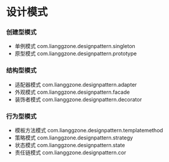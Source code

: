 # 设计模式

### 创建型模式 

- 单例模式 		com.lianggzone.designpattern.singleton
- 原型模式 		com.lianggzone.designpattern.prototype

### 结构型模式

- 适配器模式	com.lianggzone.designpattern.adapter
- 外观模式		com.lianggzone.designpattern.facade
- 装饰者模式	com.lianggzone.designpattern.decorator

### 行为型模式

- 模板方法模式	com.lianggzone.designpattern.templatemethod
- 策略模式		com.lianggzone.designpattern.strategy
- 状态模式		com.lianggzone.designpattern.state
- 责任链模式	com.lianggzone.designpattern.cor	